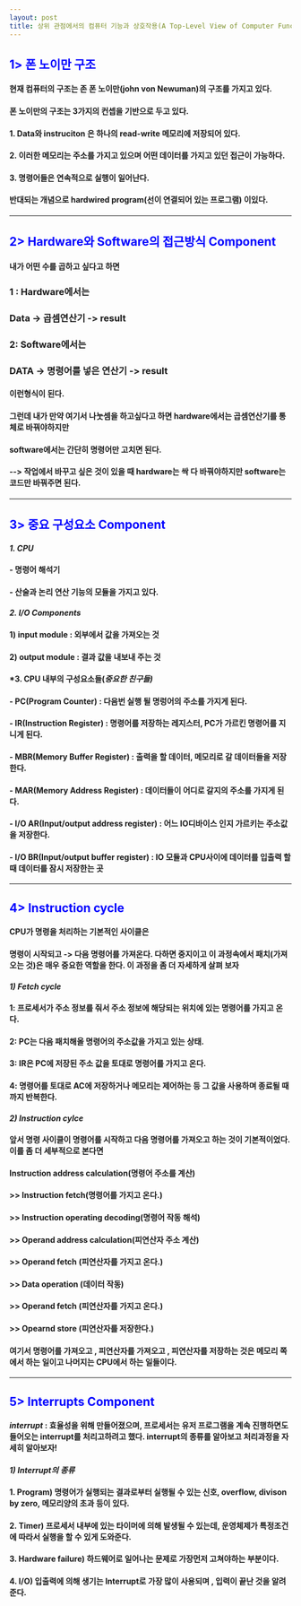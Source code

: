 ```yaml
---
layout: post
title: 상위 관점에서의 컴퓨터 기능과 상호작용(A Top-Level View of Computer Function and Interconnection)
---
```

## <span style="color:blue"> 1> 폰 노이만 구조</span>
#### 현재 컴퓨터의 구조는 존 폰 노이만(john von Newuman)의 구조를 가지고 있다.
#### 폰 노이만의 구조는 3가지의 컨셉을 기반으로 두고 있다.
#### 1. Data와 instruciton 은 하나의 read-write 메모리에 저장되어 있다.
#### 2. 이러한 메모리는 주소를 가지고 있으며 어떤 데이터를 가지고 있던 접근이 가능하다.
#### 3. 명령어들은 연속적으로 실행이 일어난다.
####  반대되는 개념으로 hardwired program(선이 연결되어 있는 프로그램) 이있다.
---
## <span style="color:blue"> 2> Hardware와 Software의 접근방식 Component</span>
#### 내가 어떤 수를 곱하고 싶다고 하면
### 1 : Hardware에서는
### Data -> 곱셈연산기 -> result
### 2: Software에서는
### DATA -> 명령어를 넣은 연산기 -> result
#### 이런형식이 된다.
#### 그런데 내가 만약 여기서 나눗셈을 하고싶다고 하면 hardware에서는 곱셈연산기를 통체로 바꿔야하지만
#### software에서는 간단히 명령어만 고치면 된다.
#### --> 작업에서 바꾸고 싶은 것이 있을 때 hardware는 싹 다 바꿔야하지만 software는 코드만 바꿔주면 된다.
---
## <span style="color:blue"> 3> 중요 구성요소 Component</span>
#### *1. CPU*
#### - 명령어 해석기
#### - 산술과 논리 연산 기능의 모듈을 가지고 있다.
#### *2. I/O Components*
#### 1) input module : 외부에서 값을 가져오는 것
#### 2) output module : 결과 값을 내보내 주는 것
#### *3. CPU 내부의 구성요소들(*중요한 친구들)*
#### - PC(Program Counter) : 다음번 실행 될 명렁어의 주소를 가지게 된다.
#### - IR(Instruction Register) : 명령어를 저장하는 레지스터, PC가 가르킨 명령어를 지니게 된다.
#### - MBR(Memory Buffer Register) : 출력을 할 데이터, 메모리로 갈 데이터들을 저장한다.
#### - MAR(Memory Address Register) : 데이터들이 어디로 갈지의 주소를 가지게 된다.
#### - I/O AR(Input/output address register) : 어느 IO디바이스 인지 가르키는 주소값을 저장한다.
#### - I/O BR(Input/output buffer register) : IO 모듈과 CPU사이에 데이터를 입출력 할 때 데이터를 잠시 저장한는 곳
---
## <span style="color:blue"> 4> Instruction cycle </span>
#### CPU가 명령을 처리하는 기본적인 사이클은 
#### 명령이 시작되고 -> 다음 명령어를 가져온다. 다하면 중지이고 이 과정속에서 패치(가져오는 것)은 매우 중요한 역할을 한다. 이 과정을 좀 더 자세하게 살펴 보자
#### *1) Fetch cycle*
#### 1: 프로세서가 주소 정보를 줘서 주소 정보에 해당되는 위치에 있는 명령어를 가지고 온다.
#### 2: PC는 다음 패치해올 명령어의 주소값을 가지고 있는 상태.
#### 3: IR은 PC에 저장된 주소 값을 토대로 명령어를 가지고 온다.
#### 4: 명령어를 토대로 AC에 저장하거나 메모리는 제어하는 등 그 값을 사용하며 종료될 때 까지 반복한다. 
#### *2) Instruction cylce*
#### 앞서 명령 사이클이 명령어를 시작하고 다음 명령어를 가져오고 하는 것이 기본적이었다. 이를 좀 더 세부적으로 본다면
#### Instruction address calculation(명령어 주소를 계산) 
#### >> Instruction fetch(명령어를 가지고 온다.)
#### >> Instruction operating decoding(명령어 작동 해석)
#### >> Operand address calculation(피연산자 주소 계산)
#### >> Operand fetch (피연산자를 가지고 온다.)
#### >> Data operation (데이터 작동) 
#### >> Operand fetch (피연산자를 가지고 온다.)
#### >> Opearnd store (피연산자를 저장한다.)
#### 여기서 명령어를 가져오고 , 피연산자를 가져오고 , 피연산자를 저장하는 것은 메모리 쪽에서 하는 일이고 나머지는 CPU에서 하는 일들이다.
---
## <span style="color:blue"> 5> Interrupts Component</span>
#### *interrupt* : 효율성을 위해 만들어졌으며, 프로세서는 유저 프로그램을 계속 진행하면도 들어오는 interrupt를 처리고하려고 했다. interrupt의 종류를 알아보고 처리과정을 자세히 알아보자! 
#### *1) Interrupt의 종류*
#### 1. Program) 명령어가 실행되는 결과로부터 실행될 수 있는 신호, overflow, divison by zero, 메모리양의 초과 등이 있다.
#### 2. Timer) 프로세서 내부에 있는 타이머에 의해 발생될 수 있는데, 운영체제가 특정조건에 따라서 실행을 할 수 있게 도와준다.
#### 3. Hardware failure) 하드웨어로 일어나는 문제로 가장먼저 고쳐야하는 부분이다.
#### 4. I/O) 입출력에 의해 생기는 Interrupt로 가장 많이 사용되며 , 입력이 끝난 것을 알려준다.
